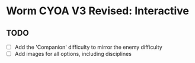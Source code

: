 # Worm CYOA V3 Revised: Interactive
## TODO
- [ ] Add the 'Companion' difficulty to mirror the enemy difficulty
- [ ] Add images for all options, including disciplines